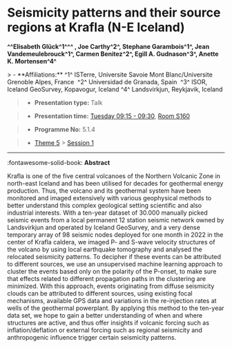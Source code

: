 # Seismicity patterns and their source regions at Krafla (N-E Iceland)

**^^Elisabeth Glück^1^^^ , Joe Carthy^2^, Stephane Garambois^1^, Jean Vandemeulebrouck^1^, Carmen Benitez^2^, Egill A. Gudnason^3^, Anette K. Mortensen^4^**

<!-- more -->> - **Affiliations:** ^1^ ISTerre, Universite Savoie Mont Blanc/Universite Grenoble Alpes, France  ^2^ Universidad de Granada, Spain  ^3^ ISOR, Iceland GeoSurvey, Kopavogur, Iceland ^4^ Landsvirkjun, Reykjavik, Iceland

> - **Presentation type:** Talk

> - **Presentation time:** [Tuesday 09:15 - 09:30](../sessions_comparison.md#__tabbed_2_2), [Room S160](../maps_venue.md#__tabbed_1_2)

> - **Programme No:** 5.1.4

> - [Theme 5](../theme5.md) > [Session 1](../sessions/session-5-1.md)

--- 

:fontawesome-solid-book: **Abstract**

Krafla is one of the five central volcanoes of the Northern Volcanic Zone in north-east Iceland and has been utilised for decades for geothermal energy production. Thus, the volcano and its geothermal system have been monitored and imaged extensively with various geophysical methods to better understand this complex geological setting scientific and also industrial interests.
With a ten-year dataset of 30.000 manually picked seismic events from a local permanent 12 station seismic network owned by Landsvirkjun and operated by Iceland GeoSurvey, and a very dense temporary array of 98 seismic nodes deployed for one month in 2022 in the center of Krafla caldera, we imaged P- and S-wave velocity structures of the volcano by using local earthquake tomography and analysed the relocated seismicity patterns.
To decipher if these events can be attributed to different sources, we use an unsupervised machine learning approach to cluster the events based only on the polarity of the P-onset, to make sure that effects related to different propagation paths in the clustering are minimized. With this approach, events originating from diffuse seismicity clouds can be attributed to different sources, using existing focal mechanisms, available GPS data and variations in the re-injection rates at wells of the geothermal powerplant.
By applying this method to the ten-year data set, we hope to gain a better understanding of when and where structures are active, and thus offer insights if volcanic forcing such as inflation/deflation or external forcing such as regional seismicity and anthropogenic influence trigger certain seismicity patterns.

